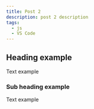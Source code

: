 ```yaml
---
title: Post 2
description: post 2 description
tags:
  - js
  - VS Code
---
```


## Heading example

Text example

### Sub heading example

Text example
